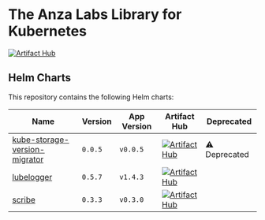 # The Anza Labs Library for Kubernetes

[![Artifact Hub](https://img.shields.io/endpoint?url=https://artifacthub.io/badge/repository/anza-labs)](https://artifacthub.io/packages/search?repo=anza-labs)

## Helm Charts

This repository contains the following Helm charts:

| Name | Version | App Version | Artifact Hub | Deprecated |
|------|---------|-------------|--------------|------------|
| [kube-storage-version-migrator](anza-labs/kube-storage-version-migrator) | `0.0.5` | `v0.0.5` | [![Artifact Hub](https://img.shields.io/static/v1?label=ArtifactHub&message=View&color=informational)](https://artifacthub.io/packages/helm/anza-labs/kube-storage-version-migrator) | :warning: Deprecated |
| [lubelogger](anza-labs/lubelogger) | `0.5.7` | `v1.4.3` | [![Artifact Hub](https://img.shields.io/static/v1?label=ArtifactHub&message=View&color=informational)](https://artifacthub.io/packages/helm/anza-labs/lubelogger) |  |
| [scribe](anza-labs/scribe) | `0.3.3` | `v0.3.0` | [![Artifact Hub](https://img.shields.io/static/v1?label=ArtifactHub&message=View&color=informational)](https://artifacthub.io/packages/helm/anza-labs/scribe) |  |
